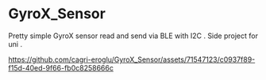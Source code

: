 # GyroX_Sensor
Pretty simple GyroX sensor read and send via BLE with I2C . Side project for uni .


https://github.com/cagri-eroglu/GyroX_Sensor/assets/71547123/c0937f89-f15d-40ed-9f66-fb0c8258666c

